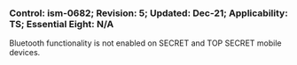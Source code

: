 ### Control: ism-0682; Revision: 5; Updated: Dec-21; Applicability: TS; Essential Eight: N/A
<p>Bluetooth functionality is not enabled on SECRET and TOP SECRET mobile devices.</p>